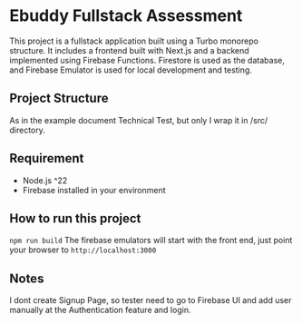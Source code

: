 # Ebuddy Fullstack Assessment

This project is a fullstack application built using a Turbo monorepo structure. It includes a frontend built with Next.js and a backend implemented using Firebase Functions. Firestore is used as the database, and Firebase Emulator is used for local development and testing.

## Project Structure
As in the example document Technical Test, but only I wrap it in /src/ directory.

## Requirement
- Node.js ^22
- Firebase installed in your environment

## How to run this project
`npm run build`
The firebase emulators will start with the front end, just point your browser to `http://localhost:3000`

## Notes
I dont create Signup Page, so tester need to go to Firebase UI and add user manually at the Authentication feature and login.
